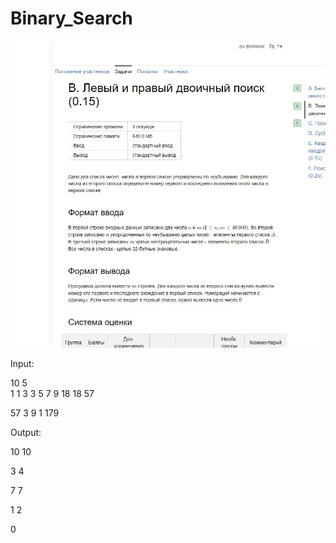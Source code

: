 # Binary_Search

![](problem.jpg)







Input:

10 5                          
1 1 3 3 5 7 9 18 18 57

57 3 9 1 179


Output:


10 10

3 4

7 7

1 2

0
